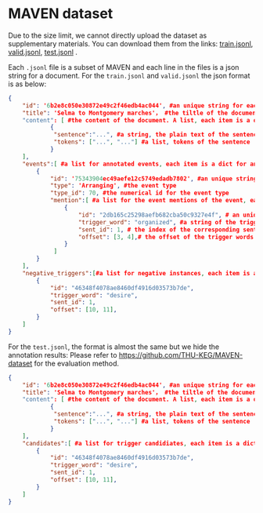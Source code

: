 # MAVEN dataset

Due to the size limit, we cannot directly upload the dataset as supplementary materials. You can download them from the links: [train.jsonl](https://cloud.tsinghua.edu.cn/f/e4beae178fe24753abf9/?dl=1), [valid.jsonl](https://cloud.tsinghua.edu.cn/f/f60818356a244aecb864/?dl=1), [test.jsonl](https://cloud.tsinghua.edu.cn/f/0893e8183a2a48ab85db/?dl=1) .

Each `.jsonl` file is a subset of MAVEN and each line in the files is a json string for a document. For the `train.jsonl` and `valid.jsonl` the json format is as below:

```json
{
    "id": '6b2e8c050e30872e49c2f46edb4ac044', #an unique string for each document
    "title": 'Selma to Montgomery marches'， #the tiltle of the document
    "content": [ #the content of the document. A list, each item is a dict for a sentence
    		{
    		 "sentence":"...", #a string, the plain text of the sentence
    		 "tokens": ["...", "..."] #a list, tokens of the sentence
			}
	],
	"events":[ #a list for annotated events, each item is a dict for an event
        {
            "id": '75343904ec49aefe12c5749edadb7802', #an unique string for the event
            "type": 'Arranging', #the event type
            "type_id": 70, #the numerical id for the event type
            "mention":[ #a list for the event mentions of the event, each item is a dict
            	{
              		"id": "2db165c25298aefb682cba50c9327e4f", # an unique string for the event mention
              		"trigger_word": "organized", #a string of the trigger word or phrase
              		"sent_id": 1, # the index of the corresponding sentence, strates with 0
              		"offset": [3, 4],# the offset of the trigger words in the tokens list
              	}
             ]
        }
    ],
	"negative_triggers":[#a list for negative instances, each item is a dict for a negative mention
        {
            "id": "46348f4078ae8460df4916d03573b7de",
            "trigger_word": "desire",
            "sent_id": 1,
            "offset": [10, 11],
        }
    ]
}
```

For the `test.jsonl`, the format is almost the same but we hide the annotation results:
Please refer to https://github.com/THU-KEG/MAVEN-dataset for the evaluation method.

```json
{
    "id": '6b2e8c050e30872e49c2f46edb4ac044', #an unique string for each document
    "title": 'Selma to Montgomery marches'， #the tiltle of the document
    "content": [ #the content of the document. A list, each item is a dict for a sentence
    		{
    		 "sentence":"...", #a string, the plain text of the sentence
    		 "tokens": ["...", "..."] #a list, tokens of the sentence
			}
	],
	"candidates":[ #a list for trigger candidiates, each item is a dict for a trigger or a negative instance, you need to classify the type for each candidate
        {
            "id": "46348f4078ae8460df4916d03573b7de",
            "trigger_word": "desire",
            "sent_id": 1,
            "offset": [10, 11],
        }
    ]
}
```